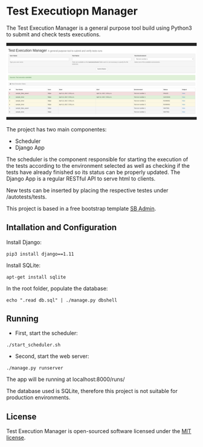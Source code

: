 Test Executiopn Manager
=======================

The Test Execution Manager is a general purpose tool build using Python3 to submit and check tests executions.

![Test Execution Manager](docs/images/tem.png)

The project has two main componentes:
* Scheduler
* Django App

The scheduler is the component responsible for starting the execution of the tests according to the environment selected as well as checking if the tests have already finished so its status can be properly updated.
The Django App is a regular RESTful API to serve html to clients.

New tests can be inserted by placing the respective testes under /autotests/tests.

This project is based in a free bootstrap template [SB Admin](https://startbootstrap.com/template-overviews/sb-admin/).

Intallation and Configuration
-----------------------------

Install Django:

```
pip3 install django==1.11
```

Install SQLite:
```
apt-get install sqlite
```

In the root folder, populate the database:
```
echo ".read db.sql" | ./manage.py dbshell
```

Running
-------

* First, start the scheduler:
```
./start_scheduler.sh
```

* Second, start the web server:
```
./manage.py runserver
```


The app will be running at localhost:8000/runs/

The database used is SQLite, therefore this project is not suitable for production environments.

License
-------

Test Execution Manager is open-sourced software licensed under the [MIT license](http://opensource.org/licenses/MIT).